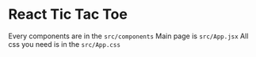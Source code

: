 # React Tic Tac Toe

Every components are in the `src/components`
Main page is `src/App.jsx`
All css you need is in the `src/App.css`
